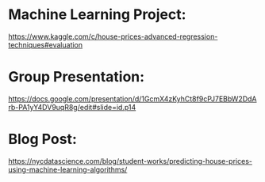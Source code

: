 # Machine Learning Project:
https://www.kaggle.com/c/house-prices-advanced-regression-techniques#evaluation

# Group Presentation: 
https://docs.google.com/presentation/d/1GcmX4zKyhCt8f9cPJ7EBbW2DdArb-PA1yY4DV9uqR8g/edit#slide=id.p14

# Blog Post: 
https://nycdatascience.com/blog/student-works/predicting-house-prices-using-machine-learning-algorithms/
